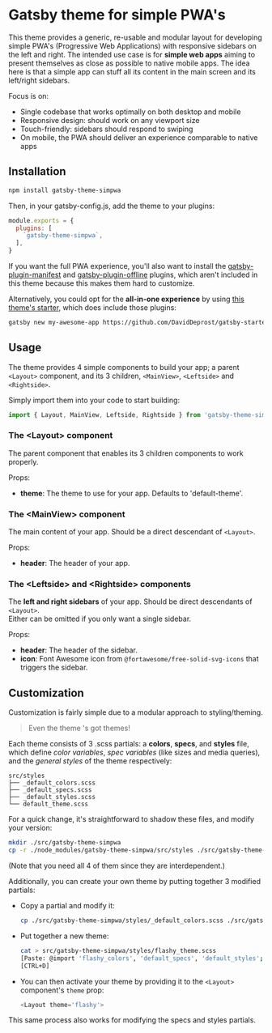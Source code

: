 # Gatsby theme for simple PWA's
This theme provides a generic, re-usable and modular layout for developing simple PWA's
(Progressive Web Applications) with responsive sidebars on the left and right.
The intended use case is for **simple web apps** aiming to present themselves as close
as possible to native mobile apps. The idea here is that a simple app can stuff all
its content in the main screen and its left/right sidebars.

Focus is on:
- Single codebase that works optimally on both desktop and mobile
- Responsive design: should work on any viewport size
- Touch-friendly: sidebars should respond to swiping
- On mobile, the PWA should deliver an experience comparable to native apps


## Installation
```bash
npm install gatsby-theme-simpwa
```
Then, in your gatsby-config.js, add the theme to your plugins:
```js
module.exports = {
  plugins: [
    `gatsby-theme-simpwa`,
  ],
}
```
If you want the full PWA experience, you'll also want to install the
[gatsby-plugin-manifest](https://www.gatsbyjs.org/packages/gatsby-plugin-manifest/) and
[gatsby-plugin-offline](https://www.gatsbyjs.org/packages/gatsby-plugin-offline/) plugins,
which aren't included in this theme because this makes them hard to customize.

Alternatively, you could opt for the **all-in-one experience** by using
[this theme's starter](https://github.com/DavidDeprost/gatsby-starter-simpwa),
which does include those plugins:
```bash
gatsby new my-awesome-app https://github.com/DavidDeprost/gatsby-starter-simpwa
```

## Usage
The theme provides 4 simple components to build your app; a parent `<Layout>` component,
and its 3 children, `<MainView>`, `<Leftside>` and `<Rightside>`.

Simply import them into your code to start building:
```js
import { Layout, MainView, Leftside, Rightside } from 'gatsby-theme-simpwa'
```

### The \<Layout> component
The parent component that enables its 3 children components to work properly.

Props:
  - **theme**: The theme to use for your app. Defaults to 'default-theme'.

### The \<MainView> component
The main content of your app. Should be a direct descendant of `<Layout>`.

Props:
  - **header**: The header of your app.

### The \<Leftside> and \<Rightside> components
The **left and right sidebars** of your app. Should be direct descendants of `<Layout>`.  
Either can be omitted if you only want a single sidebar.

Props:
  - **header**: The header of the sidebar.
  - **icon**: Font Awesome icon from `@fortawesome/free-solid-svg-icons`
    that triggers the sidebar.


## Customization
Customization is fairly simple due to a modular approach to styling/theming.

> Even the theme 's got themes!

Each theme consists of 3 .scss partials: a **colors**, **specs**, and **styles** file,
which define *color variables*, *spec variables* (like sizes and media queries), and
the *general styles* of the theme respectively:
```
src/styles
├── _default_colors.scss
├── _default_specs.scss
├── _default_styles.scss
└── default_theme.scss
```

For a quick change, it's straightforward to shadow these files, and modify your version:
```bash
mkdir ./src/gatsby-theme-simpwa
cp -r ./node_modules/gatsby-theme-simpwa/src/styles ./src/gatsby-theme-simpwa/styles
```
(Note that you need all 4 of them since they are interdependent.)

Additionally, you can create your own theme by putting together 3 modified partials:
- Copy a partial and modify it:
  ```bash
  cp ./src/gatsby-theme-simpwa/styles/_default_colors.scss ./src/gatsby-theme-simpwa/styles/_flashy_colors.scss
  ```
- Put together a new theme:
  ```bash
  cat > src/gatsby-theme-simpwa/styles/flashy_theme.scss
  [Paste: @import 'flashy_colors', 'default_specs', 'default_styles';]
  [CTRL+D]
  ```
- You can then activate your theme by providing it to the `<Layout>` component's `theme` prop:
  ```js
  <Layout theme='flashy'>
  ```
This same process also works for modifying the specs and styles partials.